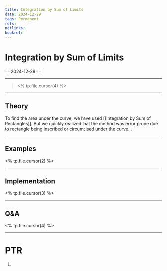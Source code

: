 ```yaml
---
title: Integration by Sum of Limits
date: 2024-12-29
tags: Permanent
refs: 
netlinks:
bookref: 
---
```

# Integration by Sum of Limits
==2024-12-29==

---
> <% tp.file.cursor(4) %>
---
## Theory
To find the area under the curve, we have used [[Integration by Sum of Rectangles]].
But we quickly realized that the method was error prone due to rectangle being inscribed or circumcised under the curve. .



---
## Examples
<% tp.file.cursor(2) %>


---
## Implementation
<% tp.file.cursor(3) %>



---
## Q&A
<% tp.file.cursor(4) %>



---
# PTR

1. 